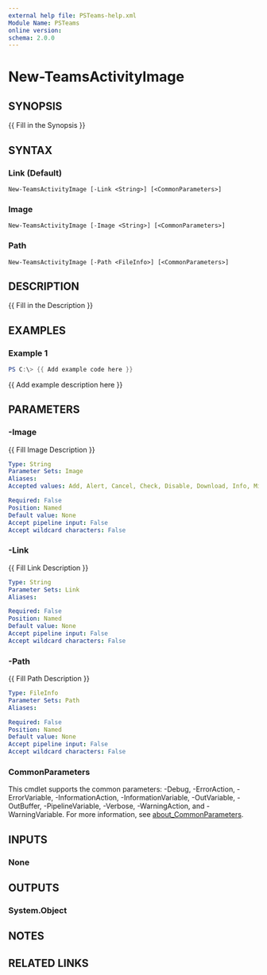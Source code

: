 ```yaml
---
external help file: PSTeams-help.xml
Module Name: PSTeams
online version:
schema: 2.0.0
---
```


# New-TeamsActivityImage

## SYNOPSIS
{{ Fill in the Synopsis }}

## SYNTAX

### Link (Default)
```
New-TeamsActivityImage [-Link <String>] [<CommonParameters>]
```

### Image
```
New-TeamsActivityImage [-Image <String>] [<CommonParameters>]
```

### Path
```
New-TeamsActivityImage [-Path <FileInfo>] [<CommonParameters>]
```

## DESCRIPTION
{{ Fill in the Description }}

## EXAMPLES

### Example 1
```powershell
PS C:\> {{ Add example code here }}
```

{{ Add example description here }}

## PARAMETERS

### -Image
{{ Fill Image Description }}

```yaml
Type: String
Parameter Sets: Image
Aliases:
Accepted values: Add, Alert, Cancel, Check, Disable, Download, Info, Minus, Question, Reload, None

Required: False
Position: Named
Default value: None
Accept pipeline input: False
Accept wildcard characters: False
```

### -Link
{{ Fill Link Description }}

```yaml
Type: String
Parameter Sets: Link
Aliases:

Required: False
Position: Named
Default value: None
Accept pipeline input: False
Accept wildcard characters: False
```

### -Path
{{ Fill Path Description }}

```yaml
Type: FileInfo
Parameter Sets: Path
Aliases:

Required: False
Position: Named
Default value: None
Accept pipeline input: False
Accept wildcard characters: False
```

### CommonParameters
This cmdlet supports the common parameters: -Debug, -ErrorAction, -ErrorVariable, -InformationAction, -InformationVariable, -OutVariable, -OutBuffer, -PipelineVariable, -Verbose, -WarningAction, and -WarningVariable. For more information, see [about_CommonParameters](http://go.microsoft.com/fwlink/?LinkID=113216).

## INPUTS

### None

## OUTPUTS

### System.Object
## NOTES

## RELATED LINKS
